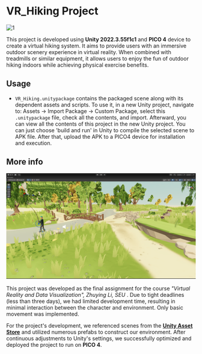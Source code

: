 # VR_Hiking Project

![1](assets/1.png)

This project is developed using **Unity 2022.3.55f1c1** and **PICO 4** device to create a virtual hiking system. It aims to provide users with an immersive outdoor scenery experience in virtual reality. When combined with treadmills or similar equipment, it allows users to enjoy the fun of outdoor hiking indoors while achieving physical exercise benefits.

## Usage

- `VR_Hiking.unitypackage` contains the packaged scene along with its dependent assets and scripts. To use it, in a new Unity project, navigate to: Assets → Import Package → Custom Package, select this `.unitypackage` file, check all the contents, and import. Afterward, you can view all the contents of this project in the new Unity project.
You can just choose 'build and run' in Unity to compile the selected scene to APK file. After that, upload the APK to a PICO4 device for installation and execution.

## More info

![2](assets/2.png)

This project was developed as the final assignment for the course *"Virtual Reality and Data Visualization", Zhuying Li, SEU* . Due to tight deadlines (less than three days), we had limited development time, resulting in minimal interaction between the character and environment. Only basic movement was implemented.

For the project's development, we referenced scenes from the [**Unity Asset Store**](https://assetstore.unity.com/) and utilized numerous prefabs to construct our environment. After continuous adjustments to Unity's settings, we successfully optimized and deployed the project to run on **PICO 4**.